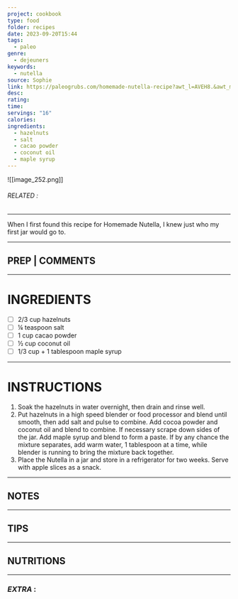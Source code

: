 ```yaml
---
project: cookbook
type: food
folder: recipes
date: 2023-09-20T15:44
tags:
  - paleo
genre:
  - dejeuners
keywords:
  - nutella
source: Sophie
link: https://paleogrubs.com/homemade-nutella-recipe?awt_l=AVEH8.&awt_m=3fIqnpF1WrcmO.x
desc: 
rating: 
time: 
servings: "16"
calories: 
ingredients:
  - hazelnuts
  - salt
  - cacao powder
  - coconut oil
  - maple syrup
---
```


![[image_252.png]]
###### *RELATED* : 
---
When I first found this recipe for Homemade Nutella, I knew just who my first jar would go to.

---
## PREP | COMMENTS



---
# INGREDIENTS

- [ ] 2/3 cup hazelnuts
- [ ] ¼ teaspoon salt
- [ ] 1 cup cacao powder
- [ ] ½ cup coconut oil
- [ ] 1/3 cup + 1 tablespoon maple syrup

---
# INSTRUCTIONS

1. Soak the hazelnuts in water overnight, then drain and rinse well.
2. Put hazelnuts in a high speed blender or food processor and blend until smooth, then add salt and pulse to combine. Add cocoa powder and coconut oil and blend to combine. If necessary scrape down sides of the jar. Add maple syrup and blend to form a paste. If by any chance the mixture separates, add warm water, 1 tablespoon at a time, while blender is running to bring the mixture back together.
3. Place the Nutella in a jar and store in a refrigerator for two weeks. Serve with apple slices as a snack.

---
## NOTES



---
## TIPS



---
## NUTRITIONS



---
### *EXTRA* :



